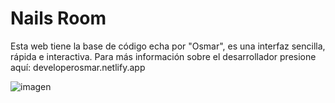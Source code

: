 # Nails Room
Esta web tiene la base de código echa por "Osmar", es una interfaz sencilla, rápida e interactiva. Para más información sobre el desarrollador presione aquí: developerosmar.netlify.app

![imagen](https://user-images.githubusercontent.com/71989728/209421747-2b407656-442c-4038-8ab9-ed37ae8b33e2.png) 
